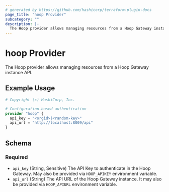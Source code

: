 ```yaml
---
# generated by https://github.com/hashicorp/terraform-plugin-docs
page_title: "hoop Provider"
subcategory: ""
description: |-
  The Hoop provider allows managing resources from a Hoop Gateway instance API.
---
```


# hoop Provider

The Hoop provider allows managing resources from a Hoop Gateway instance API.

## Example Usage

```terraform
# Copyright (c) HashiCorp, Inc.

# Configuration-based authentication
provider "hoop" {
  api_key = "<orgid>|<random-key>"
  api_url = "http://localhost:8009/api"
}
```

<!-- schema generated by tfplugindocs -->
## Schema

### Required

- `api_key` (String, Sensitive) The API Key to authenticate in the Hoop Gateway. May also be provided via `HOOP_APIKEY` environment variable.
- `api_url` (String) The API URL of the Hoop Gateway instance. It may also be provided via `HOOP_APIURL` environment variable.
